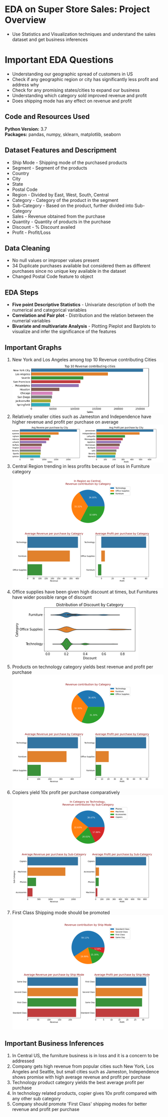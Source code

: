 # EDA on Super Store Sales: Project Overview 
* Use Statistics and Visualization techniques and understand the sales dataset and get business inferences

# Important EDA Questions
* Understanding our geographic spread of customers in US
* Check if any geographic region or city has significantly less profit and address why
* Check for any promising states/cities to expand our business
* Understanding which category sold improved revenue and profit
* Does shipping mode has any effect on revenue and profit

## Code and Resources Used 
**Python Version:** 3.7  
**Packages:** pandas, numpy, sklearn, matplotlib, seaborn 

## Dataset Features and Descripment
* Ship Mode    - Shipping mode of the purchased products
* Segment      - Segment of the products
* Country
* City
* State
* Postal Code
* Region       - Divided by East, West, South, Central
* Category     - Category of the product in the segment
* Sub-Category - Based on the product, further divided into Sub-Category
* Sales        - Revenue obtained from the purchase
* Quantity     - Quantity of products in the purchase
* Discount     - % Discount availed
* Profit       - Profit/Loss

## Data Cleaning
*	No null values or improper values present
*	34 Duplicate purchases available but considered them as different purchases since no unique key available in the dataset
*	Changed Postal Code feature to object 

## EDA Steps
* **Five point Descriptive Statistics** - Univariate description of both the numerical and categorical variables
* **Correlation and Pair plot** - Distribution and the relation between the numerial variables
* **Bivariate and multivariate Analysis** - Plotting Pieplot and Barplots to visualize and infer the significance of the features

## Important Graphs
1. New York and Los Angeles among top 10 Revenue contributing Cities
![alt text](https://github.com/kihtrakinam/EDA/blob/4aa7d26a56560693b5586a13fd827485143f398e/top_rev_city_10.png "Top 10 Cities by Revenue")
2. Relatively smaller cities such as Jameston and Independence have higher revenue and profit per purchase on average
![alt text](https://github.com/kihtrakinam/EDA/blob/f7ff2bc23ec70a0f9ce3e7db63b3f434334700f3/avg_rev_prof_city.png "Top Avg Revenue and Profit Cities")
3. Central Region trending in less profits because of loss in Furniture category
![alt text](https://github.com/kihtrakinam/EDA/blob/f690b9fd86b8a22cc58533a3a5bf493e67a7e177/Central_Category.png "Revenue and Profit in Central US by Category")
4. Office supplies have been given high discount at times, but Furnitures have wider possible range of discount
![alt text](https://github.com/kihtrakinam/EDA/blob/ae106e1c77a60aaf99aff013dde6501214bdb175/Discount_cat.png "Discount Distribution by Category")
5. Products on technology category yields best revenue and profit per purchase
![alt text](https://github.com/kihtrakinam/EDA/blob/ae106e1c77a60aaf99aff013dde6501214bdb175/Category.png "Top Avg Revenue and Profit Cities")
6. Copiers yield 10x profit per purchase comparatively
![alt text](https://github.com/kihtrakinam/EDA/blob/ae106e1c77a60aaf99aff013dde6501214bdb175/Technology_sub_category.png "Copiers are imp")
7. First Class Shipping mode should be promoted
![alt text](https://github.com/kihtrakinam/EDA/blob/19069426f8b711fd2283757650a989be419b1e85/Ship_Mode.png "Copiers are imp")


## Important Business Inferences

1. In Central US, the furniture business is in loss and it is a concern to be addressed
2. Company gets high revenue from popular cities such New York, Los Angeles and Seattle, but small cities such as Jameston, Independence shows promise with high average revenue and profit per purchase
3. Technology product category yields the best average profit per purchase
4. In technology related products, copier gives 10x profit compared with any other sub category
5. Company should promote 'First Class' shipping modes for better revenue and profit per purchase 
